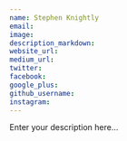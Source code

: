 ```yaml
---
name: Stephen Knightly
email:
image:
description_markdown:
website_url:
medium_url:
twitter:
facebook:
google_plus:
github_username:
instagram:
---
```


Enter your description here...
